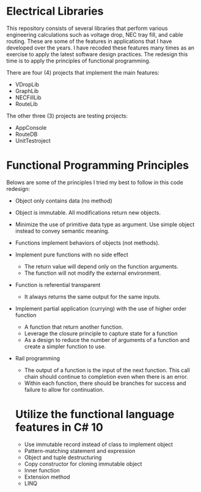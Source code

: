 # Electrical Libraries

This repository consists of several libraries that perform various engineering calculations such as voltage drop, NEC tray fill, and cable routing. These are some of the features in applications that I have developed over the years. I have recoded these features many times as an exercise to apply the latest software design practices. The redesign this time is to apply the principles of functional programming.

There are four (4) projects that implement the main features:
- VDropLib
- GraphLib
- NECFillLib
- RouteLib

The other three (3) projects are testing projects:
- AppConsole
- RouteDB
- UnitTestroject

# Functional Programming Principles

Belows are some of the principles I tried my best to follow in this code redesign:
- Object only contains data (no method)
- Object is immutable. All modifications return new objects.
- Minimize the use of primitive data type as argument. Use simple object instead to convey semantic meaning.
- Functions implement behaviors of objects (not methods).
- Implement pure functions with no side effect
  - The return value will depend only on the function arguments.
  - The function will not modify the external environment.
- Function is referential transparent
  - It always returns the same output for the same inputs. 
- Implement partial application (currying) with the use of higher order function
  - A function that return another function.
  - Leverage the closure principle to capture state for a function
  - As a design to reduce the number of arguments of a function and create a simpler function to use.
- Rail programming
  - The output of a function is the input of the next function. This call chain should continue to completion even when there is an error.
  - Within each function, there should be branches for success and failure to allow for continuation.

  # Utilize the functional language features in C# 10

  - Use immutable record instead of class to implement object
  - Pattern-matching statement and expression
  - Object and tuple destructuring
  - Copy constructor for cloning immutable object
  - Inner function
  - Extension method
  - LINQ
  
